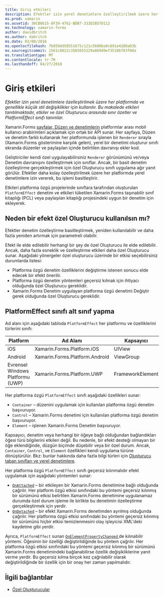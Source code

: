 ```yaml
---
title: Giriş etkileri
description: Efektler izin yerel denetimlere özelleştirilmek üzere her platformda ve genellikle küçük stil değişiklikler için kullanılır. Bu makalede etkileri tanıtılmaktadır, etkiler ve özel Oluşturucu arasında sınır özetler ve PlatformEffect sınıfı tanımlar.
ms.prod: xamarin
ms.assetid: 30CB8615-8F39-4762-BDB7-333D2B57D112
ms.technology: xamarin-forms
author: davidbritch
ms.author: dabritch
ms.date: 03/08/2016
ms.openlocfilehash: 7b859dd58551675c121c5600ba9c691e4280a03b
ms.sourcegitcommit: 1561c8022c3585655229a869d9ef3510bf83f00a
ms.translationtype: MT
ms.contentlocale: tr-TR
ms.lasthandoff: 04/27/2018
---
```

# <a name="introduction-to-effects"></a>Giriş etkileri

_Efektler izin yerel denetimlere özelleştirilmek üzere her platformda ve genellikle küçük stil değişiklikler için kullanılır. Bu makalede etkileri tanıtılmaktadır, etkiler ve özel Oluşturucu arasında sınır özetler ve PlatformEffect sınıfı tanımlar._

Xamarin.Forms [sayfalar, Düzen ve denetimlerin](~/xamarin-forms/user-interface/controls/index.md) platformlar arası mobil kullanıcı arabirimleri açıklamak için ortak bir API sunar. Her sayfaya, Düzen ve denetim farklı kullanarak her platformunda işlenen bir `Renderer` sırayla (Xamarin.Forms gösterimine karşılık gelen), yerel bir denetimi oluşturur sınıfı ekranda düzenler ve paylaşılan içinde belirtilen davranışı ekler kod.

Geliştiriciler kendi özel uygulayabilirsiniz `Renderer` görünümünü ve/veya Denetim davranışını özelleştirmek için sınıflar. Ancak, bir basit denetim özelleştirme gerçekleştirmek için özel Oluşturucu sınıfı uygulama ağır yanıt görülür. Efektler daha kolay özelleştirilmek üzere her platformda yerel denetimlere izin vererek, bu işlemi basitleştirir.

Etkileri platforma özgü projelerinde sınıflara tarafından oluşturulan `PlatformEffect` denetim ve etkileri tüketilen Xamarin.Forms taşınabilir sınıf kitaplığı (PCL) veya paylaşılan kitaplığı projesindeki uygun bir denetim için ekleyerek.

## <a name="why-use-an-effect-over-a-custom-renderer"></a>Neden bir efekt özel Oluşturucu kullanılsın mı?

Efektler denetim özelleştirme basitleştirmek, yeniden kullanılabilir ve daha fazla yeniden artırmak için parametreli olabilir.

Efekt ile elde edilebilir herhangi bir şey de özel Oluşturucu ile elde edilebilir. Ancak, daha fazla esneklik ve özelleştirme etkileri daha özel Oluşturucu sunar. Aşağıdaki yönergeler özel oluşturucu üzerinde bir etkisi seçebilirsiniz durumlarda listesi:

- Platforma özgü denetim özelliklerini değiştirme istenen sonucu elde edecek bir efekt önerilir.
- Platforma özgü denetim yöntemleri geçersiz kılmak için ihtiyacı olduğunda özel Oluşturucu gereklidir.
- Xamarin.Forms Denetim uygulayan platforma özgü denetimi Değiştir gerek olduğunda özel Oluşturucu gereklidir.

## <a name="subclassing-the-platformeffect-class"></a>PlatformEffect sınıfı alt sınıf yapma

Ad alanı için aşağıdaki tabloda `PlatformEffect` her platformu ve özelliklerini türlerini sınıfı:

|Platform|Ad Alanı|Kapsayıcı|Denetim|
|--- |--- |--- |--- |
|iOS|Xamarin.Forms.Platform.iOS|UIView|UIView|
|Android|Xamarin.Forms.Platform.Android|ViewGroup|Görüntüle|
|Evrensel Windows Platformu (UWP)|Xamarin.Forms.Platform.UWP|FrameworkElement|FrameworkElement|

Her platforma özgü `PlatformEffect` sınıfı aşağıdaki özellikleri sunar:

- `Container` – düzenini uygulamak için kullanılan platforma özgü denetim başvuruyor.
- `Control` – Xamarin.Forms denetimi için kullanılan platforma özgü denetim başvuruyor.
- `Element` – işlenen Xamarin.Forms Denetim başvuruyor.

Kapsayıcı, denetim veya herhangi bir öğeye bağlı olduğundan bağlandıkları öğesi türü bilgilerini etkileri değil. Bu nedenle, bir efekt desteği olmayan bir öğe eklendiğinde, düzgün biçimde düşebilir veya bir özel durum. Ancak, `Container`, `Control`, ve `Element` özellikleri kendi uygulama türüne dönüştürülür. Bkz: bunlar hakkında daha fazla bilgi türleri için [Oluşturucu taban sınıfları ve yerel denetimlere](~/xamarin-forms/app-fundamentals/custom-renderer/renderers.md).

Her platforma özgü `PlatformEffect` sınıfı geçersiz kılınmalıdır efekt uygulamak için aşağıdaki yöntemleri sunar:

- [`OnAttached`](https://developer.xamarin.com/api/member/Xamarin.Forms.Effect.OnAttached()/) – bir etkileyen bir Xamarin.Forms denetimine bağlı olduğunda çağrılır. Her platform özgü etkisi sınıfındaki bu yöntemi geçersiz kılınmış bir sürümünü etkisi belirtilen Xamarin.Forms denetimine uygulanamaz durumda özel durum işleme ile birlikte bu denetimin özelleştirme gerçekleştirmek için yerdir.
- [`OnDetached`](https://developer.xamarin.com/api/member/Xamarin.Forms.Effect.OnDetached()/) – bir efekt Xamarin.Forms denetimden ayrılmış olduğunda çağrılır. Her platforma özgü etkisi sınıfındaki bu yöntemi geçersiz kılınmış bir sürümünü hiçbir etkisi temizlenmesini olay işleyicisi XML'deki kaydetme gibi yerdir.

Ayrıca, `PlatformEffect` sunan [ `OnElementPropertyChanged` ](https://developer.xamarin.com/api/member/Xamarin.Forms.PlatformEffect%3CTContainer,TControl%3E.OnElementPropertyChanged/p/System.ComponentModel.PropertyChangedEventArgs/) de kılınabilir yöntemi. Öğesinin bir özelliği değiştirildiğinde bu yöntem çağrılır. Her platforma özgü etkisi sınıfındaki bu yöntemi geçersiz kılınmış bir sürümünü Xamarin.Forms denetimindeki bağlanabilirse özellik değişikliklerine yanıt verme yerdir. Bu geçersiz kılma birçok kez çağrılabilir olarak değiştirildiğinde bir özellik için bir onay her zaman yapılmalıdır.


## <a name="related-links"></a>İlgili bağlantılar

- [Özel Oluşturucular](~/xamarin-forms/app-fundamentals/custom-renderer/index.md)
